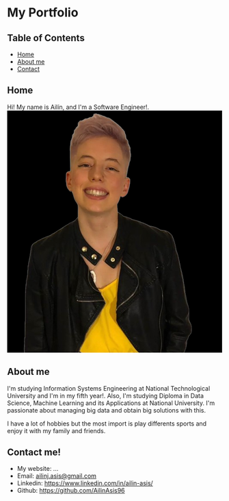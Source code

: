 # My Portfolio

## Table of Contents

- [Home](#home)
- [About me](#about-me)
- [Contact](#contact-me!)


## Home

Hi! My name is Ailín, and I'm a Software Engineer!.
 ![Esta es una imagen de ejemplo](images/image.png) 

## About me

I'm studying Information Systems Engineering at National Technological University and I'm in my fifth year!. Also, I'm studying Diploma in Data Science, Machine Learning and its Applications at National University. 
I'm passionate about managing big data and obtain big solutions with this. 

I have a lot of hobbies but the most import is play differents sports and enjoy it with my family and friends.

## Contact me!

- My website: ...
- Email: ailinj.asis@gmail.com
- Linkedin: https://www.linkedin.com/in/ailin-asis/
- Github: https://github.com/AilinAsis96
